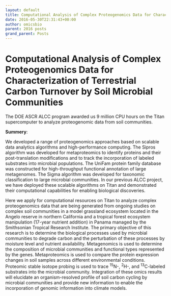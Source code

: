 ```yaml
---
layout: default
title: Computational Analysis of Complex Proteogenomics Data for Characterization of Terrestrial Carbon Turnover by Soil Microbial Communities
date: 2016-05-30T22:31:43+00:00
author: omicsbio
parent: 2016 posts
grand_parent: Posts
---
```

# Computational Analysis of Complex Proteogenomics Data for Characterization of Terrestrial Carbon Turnover by Soil Microbial Communities

The DOE ASCR ALCC program awarded us 9 million CPU hours on the Titan supercomputer to analyze proteogenomic data from soil communities.

**Summery**:

We developed a range of proteogenomics approaches based on scalable data analytics algorithms and high-performance computing. The Sipros algorithm was developed for metaproteomics to identify proteins and their post-translation modifications and to track the incorporation of labeled substrates into microbial populations. The UniFam protein family database was constructed for high-throughput functional annotation of large metagenomes. The Sigma algorithm was developed for taxonomic classification to large microbial communities. In our previous ALCC project, we have deployed these scalable algorithms on Titan and demonstrated their computational capabilities for enabling biological discoveries.

Here we apply for computational resources on Titan to analyze complex proteogenomics data that are being generated from ongoing studies on complex soil communities in a model grassland ecosystem located in the Angelo reserve in northern California and a tropical forest ecosystem manipulation (17-year nutrient addition) in Panama managed by the Smithsonian Tropical Research Institute. The primary objective of this research is to determine the biological processes used by microbial communities to degrade carbon and the perturbation of these processes by moisture level and nutrient availability. Metagenomics is used to determine the composition of microbial communities and functional types represented by the genes. Metaproteomics is used to compare the protein expression changes in soil samples across different environmental conditions. Proteomic stable isotope probing is used to trace <sup>15</sup>N-, <sup>2</sup>H-, and <sup>13</sup>C-labeled substrates into the microbial community. Integration of these omics results will elucidate an organism-resolved profile of soil carbon cycling by microbial communities and provide new information to enable the incorporation of genomic information into climate models.